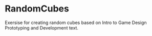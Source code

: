 # RandomCubes

Exersise for creating random cubes based on Intro to Game Design Prototyping and Development text.
